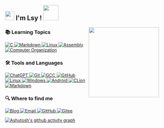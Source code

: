 <h2><img src="https://emojis.slackmojis.com/emojis/images/1531849430/4246/blob-sunglasses.gif?1531849430" width="30"/> I'm Lsy ! <img src="https://media.giphy.com/media/WUlplcMpOCEmTGBtBW/giphy.gif" width="50"></h2>
<img align='right' src="https://media.giphy.com/media/M9gbBd9nbDrOTu1Mqx/giphy.gif" width="230">

<h3>📚 Learning Topics</h3>
<p>
  <a href="https://www.learn-c.org/" target="_blank">
    <img alt="C" src="https://img.shields.io/badge/C-%2300599C.svg?&style=for-the-badge&logo=c&logoColor=white" />
  </a>
  <a href="https://www.markdownguide.org/" target="_blank">
    <img alt="Markdown" src="https://img.shields.io/badge/Markdown-%23000000.svg?&style=for-the-badge&logo=markdown&logoColor=white" />
  </a>
  <a href="https://linuxjourney.com/" target="_blank">
    <img alt="Linux" src="https://img.shields.io/badge/Linux-%23FCC624.svg?&style=for-the-badge&logo=linux&logoColor=black" />
  </a>
  <a href="https://www.tutorialspoint.com/assembly_programming/index.htm" target="_blank">
    <img alt="Assembly" src="https://img.shields.io/badge/Assembly-%23707070.svg?&style=for-the-badge&logo=assemblyscript&logoColor=white" />
  </a>
  <a href="https://www.geeksforgeeks.org/computer-organization-and-architecture/" target="_blank">
    <img alt="Computer Organization" src="https://img.shields.io/badge/Computer_Organization-%23000000.svg?&style=for-the-badge&logo=computer&logoColor=white" />
  </a>
</p>
<h3>🛠️ Tools and Languages</h3>
<p>
  <a href="https://www.chatgpt.com" target="_blank">
    <img alt="ChatGPT" src="https://img.shields.io/badge/ChatGPT-%2343853D.svg?&style=for-the-badge&logo=chatbot&logoColor=white" />
  </a>
  <a href="https://git-scm.com/" target="_blank">
    <img alt="Git" src="https://img.shields.io/badge/Git-%23F05032.svg?&style=for-the-badge&logo=git&logoColor=white" />
  </a>
  <a href="https://gcc.gnu.org/" target="_blank">
    <img alt="GCC" src="https://img.shields.io/badge/GCC-%23FFA500.svg?&style=for-the-badge&logo=gcc&logoColor=white" />
  </a>
  <a href="https://github.com/" target="_blank">
    <img alt="GitHub" src="https://img.shields.io/badge/GitHub-%2312100E.svg?&style=for-the-badge&logo=GitHub&logoColor=white" />
  </a>
  <a href="https://www.linux.org/" target="_blank">
    <img alt="Linux" src="https://img.shields.io/badge/Linux-%23FCC624.svg?&style=for-the-badge&logo=linux&logoColor=black" />
  </a>
  <a href="https://www.microsoft.com/en-us/windows" target="_blank">
    <img alt="Windows" src="https://img.shields.io/badge/Windows-%230078D4.svg?&style=for-the-badge&logo=windows&logoColor=white" />
  </a>
  <a href="https://www.android.com/" target="_blank">
    <img alt="Android" src="https://img.shields.io/badge/Android-%233DDC84.svg?&style=for-the-badge&logo=android&logoColor=white" />
  </a>
  <a href="https://www.jetbrains.com/clion/" target="_blank">
    <img alt="CLion" src="https://img.shields.io/badge/CLion-%23000000.svg?&style=for-the-badge&logo=clion&logoColor=white" />
  </a>
  <a href="https://www.markdownguide.org/" target="_blank">
    <img alt="Markdown" src="https://img.shields.io/badge/Markdown-%23000000.svg?&style=for-the-badge&logo=markdown&logoColor=white" />
  </a>
</p>

<h3>🔍 Where to find me</h3>
<p>
  <a href="https://lsy22.com" target="_blank">
    <img alt="Blog" src="https://img.shields.io/badge/Blog-%23FF4088.svg?&style=for-the-badge&logo=hugo&logoColor=white" />
  </a>
  <a href="mailto:lsy200546@gmail.com" target="_blank">
    <img alt="Email" src="https://img.shields.io/badge/Email-%230078D4.svg?&style=for-the-badge&logo=Gmail&logoColor=white" />
  </a>
  <a href="https://github.com/lsy2246" target="_blank">
    <img alt="GitHub" src="https://img.shields.io/badge/GitHub-%2312100E.svg?&style=for-the-badge&logo=Github&logoColor=white" />
  </a>
  <a href="https://gitee.com/lsy22" target="_blank">
    <img alt="Gitee" src="https://img.shields.io/badge/Gitee-%23FF0000.svg?&style=for-the-badge&logo=Gitee&logoColor=white" />
  </a>
</p>

[![Ashutosh's github activity graph](https://github-readme-activity-graph.vercel.app/graph?username=lsy2246&theme=dracula)](https://github.com/ashutosh00710/github-readme-activity-graph)
